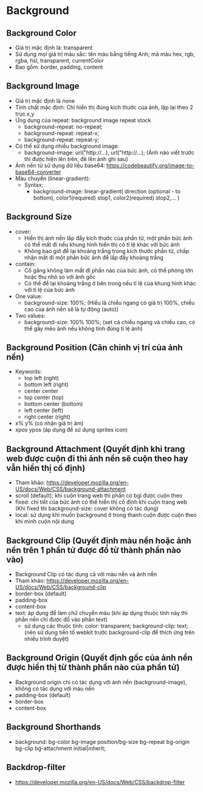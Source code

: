 # Background

## Background Color

-   Giá trị mặc định là: transparent
-   Sử dụng mọi giá trị màu sắc: tên màu bằng tiếng Anh; mã màu hex, rgb, rgba, hsl, transparent, currentColor
-   Bao gồm: border, padding, content

## Background Image

-   Giá trị mặc định là none
-   Tính chất mặc định: Chỉ hiển thị đúng kích thước của ảnh, lặp lại theo 2 trục x,y
-   Ứng dụng của repeat: background image repeat stock
    -   background-repeat: no-repeat;
    -   background-repeat: repeat-x;
    -   background-repeat: repeat-y;
-   Có thể sử dụng nhiều background image:
    -   background-image:
        url("http://...),
        url("http://...); (Ảnh nào viết trước thì được hiện lên trên, đè lên ảnh ghi sau)
-   Ảnh nền từ sử dụng dữ liệu base64: https://codebeautify.org/image-to-base64-converter
-   Màu chuyển (linear-gradient):
    -   Syntax:
        -   background-image: linear-gradient(
            direction (optional - to bottom), color1(required) stop1, color2(required) stop2,...
            )

## Background Size

-   cover:
    -   Hiển thị ảnh nền lấp đầy kích thước của phần tử, một phần bức ảnh có thể mất đi nếu khung hình hiển thị có tỉ lệ khác với bức ảnh
    -   Không bao giờ để lại khoảng trắng trong kích thước phần tử, chấp nhận mất đi một phần bức ảnh để lấp đầy khoảng trắng
-   contain:
    -   Cố gắng không làm mất đi phần nào của bức ảnh, có thể phóng lớn hoặc thu nhỏ so với ảnh gốc
    -   Có thể để lại khoảng trắng ở bên trong nếu tỉ lệ của khung hình khác với tỉ lệ của bức ảnh
-   One value:
    -   background-size: 100%; (Hiểu là chiều ngang có giá trị 100%, chiều cao của ảnh nền sẽ là tự động (auto))
-   Two values:
    -   background-size: 100% 100%; (set cả chiều ngang và chiều cao, có thể gây méo ảnh nếu không tính đúng tỉ lệ ảnh)

## Background Position (Căn chỉnh vị trí của ảnh nền)

-   Keywords:
    -   top left (right)
    -   bottom left (right)
    -   center center
    -   top center (top)
    -   bottom center (bottom)
    -   left center (left)
    -   right center (right)
-   x% y% (có nhận giá trị âm)
-   xpos ypos (áp dụng để sử dụng sprites icon)

## Background Attachment (Quyết định khi trang web được cuộn đi thì ảnh nền sẽ cuộn theo hay vẫn hiển thị cố định)

-   Tham khảo: https://developer.mozilla.org/en-US/docs/Web/CSS/background-attachment
-   scroll (default): khi cuộn trang web thì phần có bgi được cuộn theo
-   fixed: chi tiết của bức ảnh có thể hiển thị cố định khi cuộn trang web (Khi fixed thì background-size: cover không có tác dụng)
-   local: sử dụng khi muốn background ở trong thanh cuộn được cuộn theo khi mình cuộn nội dung

## Background Clip (Quyết định màu nền hoặc ảnh nền trên 1 phần tử được đổ từ thành phần nào vào)

-   Background Clip có tác dụng cả với màu nền và ảnh nền
-   Tham khảo: https://developer.mozilla.org/en-US/docs/Web/CSS/background-clip
-   border-box (default)
-   padding-box
-   content-box
-   text: áp dụng để làm chữ chuyển màu (khi áp dụng thuộc tính này thì phần nền chỉ được đổ vào phần text)
    -   sử dụng các thuộc tính: color: transparent; background-clip: text; (nên sử dụng tiền tố webkit trước background-clip để thích ứng trên nhiều trình duyệt)

## Background Origin (Quyết định gốc của ảnh nền được hiển thị từ thành phần nào của phần tử)

-   Background origin chỉ có tác dụng với ảnh nền (background-image), không có tác dụng với màu nền
-   padding-box (default)
-   border-box
-   content-box

## Background Shorthands

-   background: bg-color bg-image position/bg-size bg-repeat bg-origin bg-clip bg-attachment initial|inherit;

## Backdrop-filter

-   https://developer.mozilla.org/en-US/docs/Web/CSS/backdrop-filter
